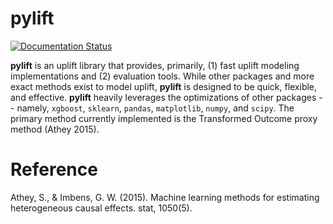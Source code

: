 # pylift

[![Documentation Status](https://readthedocs.org/projects/pylift/badge/?version=latest)](https://pylift.readthedocs.io/en/latest/?badge=latest)

**pylift** is an uplift library that provides, primarily, (1) fast uplift modeling implementations and (2) evaluation tools. While other packages and more exact methods exist to model uplift, **pylift** is designed to be quick,         flexible, and effective. **pylift** heavily leverages the optimizations of other packages -- namely, `xgboost`,       `sklearn`, `pandas`, `matplotlib`, `numpy`, and `scipy`. The primary method currently implemented is the Transformed Outcome proxy method (Athey 2015).

# Reference
Athey, S., & Imbens, G. W. (2015). Machine learning methods for estimating heterogeneous causal effects. stat, 1050(5).

